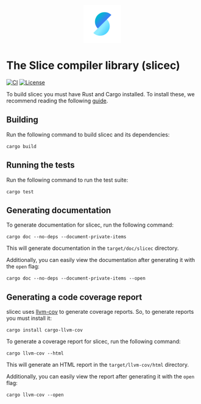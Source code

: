 <p align="center">
  <img src="https://github.com/icerpc/slicec/raw/main/.github/assets/slicec-banner.svg" height="100" width="100" />
</p>

# The Slice compiler library (slicec)

[![CI](https://github.com/icerpc/slicec/actions/workflows/ci.yml/badge.svg)][ci-home]
[![License](https://img.shields.io/github/license/icerpc/slicec?color=blue)][license]

To build slicec you must have Rust and Cargo installed.
To install these, we recommend reading the following [guide](https://doc.rust-lang.org/cargo/getting-started/installation.html).

## Building

Run the following command to build slicec and its dependencies:
```shell
cargo build
```

## Running the tests

Run the following command to run the test suite:
```shell
cargo test
```

## Generating documentation

To generate documentation for slicec, run the following command:
```shell
cargo doc --no-deps --document-private-items
```
This will generate documentation in the `target/doc/slicec` directory.

Additionally, you can easily view the documentation after generating it with the `open` flag:
```shell
cargo doc --no-deps --document-private-items --open
```

## Generating a code coverage report

slicec uses [llvm-cov](https://crates.io/crates/cargo-llvm-cov) to generate coverage reports.
So, to generate reports you must install it:
```shell
cargo install cargo-llvm-cov
```

To generate a coverage report for slicec, run the following command:
```shell
cargo llvm-cov --html
```
This will generate an HTML report in the `target/llvm-cov/html` directory.

Additionally, you can easily view the report after generating it with the `open` flag:
```shell
cargo llvm-cov --open
```

[ci-home]: https://github.com/icerpc/slicec/actions/workflows/ci.yml
[license]: https://github.com/icerpc/slicec/blob/main/LICENSE
[slice]: https://docs.icerpc.dev/slice2
